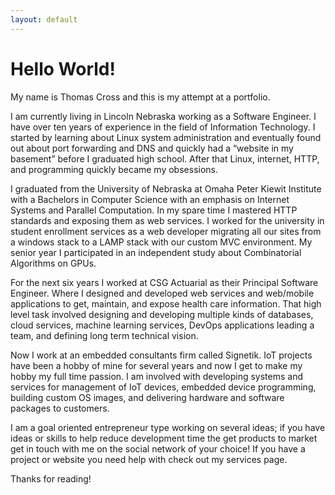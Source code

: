 ```yaml
---
layout: default
---
```


# Hello World!

My name is Thomas Cross and this is my attempt at a portfolio.  

I am currently living in Lincoln Nebraska working as a Software Engineer.  I have over ten years of experience in the field of Information Technology.  I started by learning about Linux system administration and eventually found out about port forwarding and DNS and quickly had a “website in my basement” before I graduated high school.  After that Linux, internet, HTTP, and programming quickly became my obsessions.

I graduated from the University of Nebraska at Omaha Peter Kiewit Institute with a Bachelors in Computer Science with an emphasis on Internet Systems and Parallel Computation.  In my spare time I mastered HTTP standards and exposing them as web services.  I worked for the university in student enrollment services as a web developer migrating all our sites from a windows stack to a LAMP stack with our custom MVC environment.  My senior year I participated in an independent study about Combinatorial Algorithms on GPUs.

For the next six years I worked at CSG Actuarial as their Principal Software Engineer.  Where I designed and developed web services and web/mobile applications to get, maintain, and expose health care information.  That high level task involved designing and developing multiple kinds of databases, cloud services, machine learning services, DevOps applications leading a team, and defining long term technical vision.

Now I work at an embedded consultants firm called Signetik.  IoT projects have been a hobby of mine for several years and now I get to make my hobby my full time passion.  I am involved with developing systems and services for management of IoT devices, embedded device programming, building custom OS images, and delivering hardware and software packages to customers.

I am a goal oriented entrepreneur type working on several ideas; if you have ideas or skills to help reduce development time the get products to market get in touch with me on the social network of your choice!  If you have a project or website you need help with check out my services page.

Thanks for reading!
